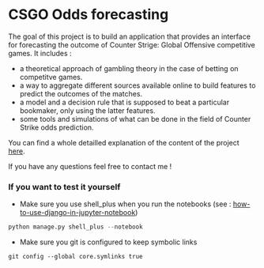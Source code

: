 # CSGO Odds forecasting

The goal of this project is to build an application that provides an interface for forecasting the outcome of Counter Strige: Global Offensive competitive games.
It includes :
- a theoretical approach of gambling theory in the case of betting on competitve games.
- a way to aggregate different sources available online to build features to predict the outcomes of the matches.
- a model and a decision rule that is supposed to beat a particular bookmaker, only using the latter features.
- some tools and simulations of what can be done in the field of Counter Strike odds prediction.

You can find a whole detailled explanation of the content of the project [here](report.pdf).

If you have any questions feel free to contact me !

### If you want to test it yourself
 - Make sure you use shell_plus when you run the notebooks (see : [how-to-use-django-in-jupyter-notebook](https://medium.com/ayuth/how-to-use-django-in-jupyter-notebook-561ea2401852))
 ```python 
 python manage.py shell_plus --notebook
 ```
 - Make sure you git is configured to keep symbolic links
 ```
 git config --global core.symlinks true
 ```
